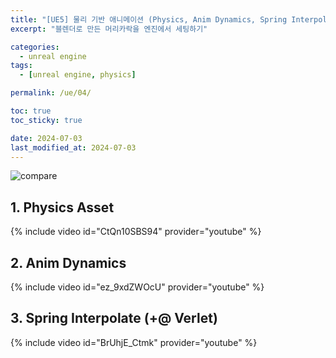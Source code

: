 ```yaml
---
title: "[UE5] 물리 기반 애니메이션 (Physics, Anim Dynamics, Spring Interpolate)"
excerpt: "블렌더로 만든 머리카락을 엔진에서 세팅하기"

categories:
  - unreal engine
tags:
  - [unreal engine, physics]

permalink: /ue/04/

toc: true
toc_sticky: true

date: 2024-07-03
last_modified_at: 2024-07-03
---
```


![compare](https://github.com/choiiis/minimal-mistakes-choiiis-customized/assets/37493453/9d6765ba-a8f8-4b88-bcc8-9c8af7648925)

## 1. Physics Asset
{% include video id="CtQn10SBS94" provider="youtube" %}   




## 2. Anim Dynamics
{% include video id="ez_9xdZWOcU" provider="youtube" %}   




## 3. Spring Interpolate (+@ Verlet)
{% include video id="BrUhjE_Ctmk" provider="youtube" %}   




